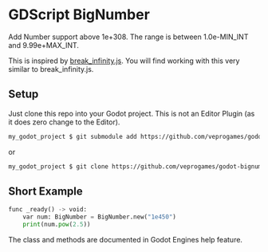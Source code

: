 # GDScript BigNumber

Add Number support above 1e+308. The range is between 1.0e-MIN\_INT and 9.99e+MAX\_INT.

This is inspired by [break\_infinity.js](https://github.com/Patashu/break\_infinity.js). You will find working with this very similar to break\_infinity.js.

## Setup

Just clone this repo into your Godot project. This is not an Editor Plugin (as it does zero change to the Editor).

```bash
my_godot_project $ git submodule add https://github.com/veprogames/godot-bignumber.git
```

or

```bash
my_godot_project $ git clone https://github.com/veprogames/godot-bignumber.git
```

## Short Example

```py
func _ready() -> void:
    var num: BigNumber = BigNumber.new("1e450")
    print(num.pow(2.5))
```

The class and methods are documented in Godot Engines help feature.
